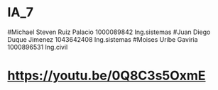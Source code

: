 # IA_7
#Michael Steven Ruiz Palacio 1000089842 Ing.sistemas
#Juan Diego Duque Jimenez 1043642408 Ing.sistemas
#Moises Uribe Gaviria 1000896531 Ing.civil
# https://youtu.be/0Q8C3s5OxmE
